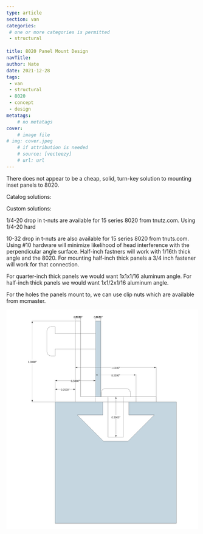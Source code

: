 ```yaml
---
type: article
section: van
categories: 
 # one or more categories is permitted
 - structural

title: 8020 Panel Mount Design
navTitle:
author: Nate
date: 2021-12-28
tags:
 - van
 - structural
 - 8020
 - concept
 - design
metatags:
	# no metatags
cover: 
	# image file
# img: cover.jpeg
	# if attribution is needed
	# source: [vecteezy]
	# url: url
---
```


There does not appear to be a cheap, solid, turn-key solution to mounting inset panels to 8020.

Catalog solutions:

Custom solutions:

1/4-20 drop in t-nuts are available for 15 series 8020 from tnutz.com.  Using 1/4-20 hard

10-32 drop in t-nuts are also available for 15 series 8020 from tnuts.com.  Using #10 hardware will minimize likelihood of head interference with the perpendicular angle surface. Half-inch fastners will work with 1/16th thick angle and the 8020.  For mounting half-inch thick panels a 3/4 inch fastener will work for that connection.

For quarter-inch thick panels we would want 1x1x1/16 aluminum angle.  For half-inch thick panels we would want 1x1/2x1/16 aluminum angle.

For the holes the panels mount to, we can use clip nuts which are available from mcmaster.

![sketch](panel-mount-10-hardware.png)
